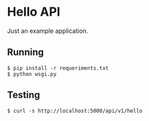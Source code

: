 # Hello API

Just an example application.


## Running

    $ pip install -r requeriments.txt
    $ python wsgi.py


## Testing

    $ curl -s http://localhost:5000/api/v1/hello

